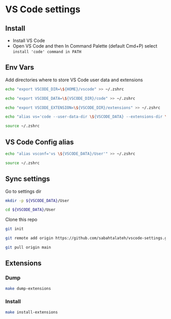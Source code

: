 # VS Code settings

## Install
- Install VS Code
- Open VS Code and then In Command Palette (default Cmd+P) select `install 'code' command in PATH`

## Env Vars
Add directories where to store VS Code user data and extensions
```bash
echo "export VSCODE_DIR=\${HOME}/vscode" >> ~/.zshrc
```
```bash
echo "export VSCODE_DATA=\${VSCODE_DIR}/code" >> ~/.zshrc
```
```bash
echo "export VSCODE_EXTENSION=\${VSCODE_DIR}/extensions" >> ~/.zshrc
```
```bash
echo "alias vs='code --user-data-dir \${VSCODE_DATA} --extensions-dir \${VSCODE_EXTENSIONS}'" >> ~/.zshrc
```
```bash
source ~/.zshrc
```


## VS Code Config alias
```bash
echo "alias vsconf='vs \${VSCODE_DATA}/User'" >> ~/.zshrc
```
```bash
source ~/.zshrc
```

## Sync settings
Go to settings dir
```bash
mkdir -p ${VSCODE_DATA}/User
```
```bash
cd ${VSCODE_DATA}/User
```

Clone this repo
```bash
git init
```
```bash
git remote add origin https://github.com/sabahtalateh/vscode-settings.git
```
```bash
git pull origin main
```


## Extensions
### Dump
```bash
make dump-extensions
```

### Install
```bash
make install-extensions
```
